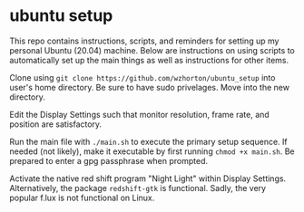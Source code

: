 # ubuntu setup

This repo contains instructions, scripts, and reminders for setting up my personal Ubuntu (20.04) machine. Below are instructions on using scripts to automatically set up the main things as well as instructions for other items.

Clone using `git clone https://github.com/wzhorton/ubuntu_setup` into user's home directory. Be sure to have sudo privelages. Move into the new directory.

Edit the Display Settings such that monitor resolution, frame rate, and position are satisfactory.

Run the main file with `./main.sh` to execute the primary setup sequence. If needed (not likely), make it executable by first running `chmod +x main.sh`. Be prepared to enter a gpg passphrase when prompted.

Activate the native red shift program "Night Light" within Display Settings. Alternatively, the package `redshift-gtk` is functional. Sadly, the very popular f.lux is not functional on Linux.


